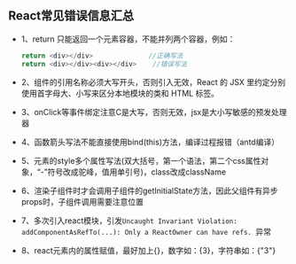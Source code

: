 ## React常见错误信息汇总

* 1、return 只能返回一个元素容器，不能并列两个容器，例如：

  ```js
  return <div></div>              //正确写法
  return <div></div><div></div>    //错误写法
  ```

* 2、组件的引用名称必须大写开头，否则引入无效，React 的 JSX 里约定分别使用首字母大、小写来区分本地模块的类和 HTML 标签。  

* 3、onClick等事件绑定注意C是大写，否则无效，jsx是大小写敏感的预发处理器

* 4、函数箭头写法不能直接使用bind(this)方法，编译过程报错（antd编译）

* 5、元素的style多个属性写法(双大括号，第一个语法，第二个css属性对象，“-”符号改成驼峰，值用单引号)，class改成className

* 6、渲染子组件时才会调用子组件的getInitialState方法，因此父组件有异步props时，子组件调用需要注意位置

* 7、多次引入react模块，引发`Uncaught Invariant Violation: addComponentAsRefTo(...): Only a ReactOwner can have refs. `异常

* 8、react元素内的属性赋值，最好加上{}，数字如：{3}，字符串如：{"3"}
